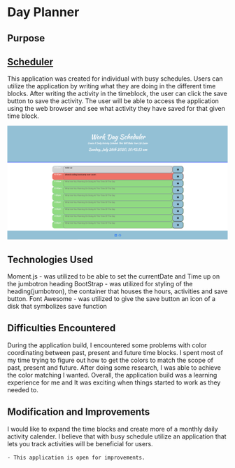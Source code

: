 # Day Planner

<h2>Purpose</h2>

<h2><a href='https://kamara-moses.github.io/Activity-Scheduler/'>Scheduler</a></h2>

This application was created for individual with busy schedules. Users can utilize the application by writing what they are doing in the different time blocks. After writing the activity in the timeblock, the user can click the save button to save the activity. The user will be able to access the application using the web browser and see what activity they have saved for that given time block.


<img src='image/app.png' alt='Day Planner App'>

<h2>Technologies Used</h2>

Moment.js - was utilized to be able to set the currentDate and Time up on the jumbotron heading
BootStrap - was utilized for styling of the heading(jumbotron), the container that houses the hours, activities and save button.
Font Awesome - was utilized to give the save button an icon of a disk that symbolizes save function

<h2>Difficulties Encountered</h2>

During the application build, I encountered some problems with color coordinating between past, present and future time blocks. I spent most of my time trying to figure out how to get the colors to match the scope of past, present and future. After doing some research, I was able to achieve the color matching I wanted. Overall, the application build was a learning experience for me and It was exciting when things started to work as they needed to.

<h2>Modification and Improvements</h2>

I would like to expand the time blocks and create more of a monthly daily activity calender. I believe that with busy schedule utilize an application that lets you track activities will be beneficial for users. 

    - This application is open for improvements.